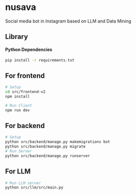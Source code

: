 # nusava
Social media bot in Instagram based on LLM and Data Mining

## Library
#### Python Dependencies
```bash
pip install -r requirements.txt
```

## For frontend
```bash
# Setup
cd src/frontend-v2
npm install

# Run Client
npm run dev
```

## For backend
```bash
# Setup
python src/backend/manage.py makemigrations bot
python src/backend/manage.py migrate
# Run Server
python src/backend/manage.py runserver
```

## For LLM 
```bash
# Run LLM server
python src/llm/src/main.py
```
